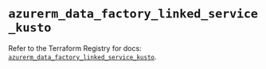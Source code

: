 # `azurerm_data_factory_linked_service_kusto`

Refer to the Terraform Registry for docs: [`azurerm_data_factory_linked_service_kusto`](https://registry.terraform.io/providers/hashicorp/azurerm/4.31.0/docs/resources/data_factory_linked_service_kusto).
